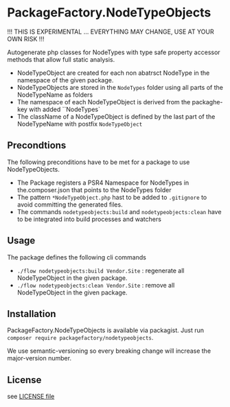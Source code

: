 # PackageFactory.NodeTypeObjects

!!! THIS IS EXPERIMENTAL ... EVERYTHING MAY CHANGE, USE AT YOUR OWN RISK !!!

Autogenerate php classes for NodeTypes with type safe property accessor methods that allow full static analysis. 

- NodeTypeObject are created for each non abatrsct NodeType in the namespace of the given package.
- NodeTypeObjects are stored in the `NodeTypes` folder using all parts of the NodeTypeName as folders   
- The namespace of each NodeTypeObject is derived from the packaghe-key with added ``NodeTypes`
- The className of a NodeTypeObject is defined by the last part of the NodeTypeName with postfix `NodeTypeObject`

## Precondtions

The following preconditions have to be met for a package to use NodeTypeObjects.

- The Package registers a PSR4 Namespace for NodeTypes in the.composer.json that points to the NodeTypes folder
- The pattern `*NodeTypeObject.php` hast to be added to `.gitignore` to avoid committing the generated files.
- The commands `nodetypeobjects:build` and `nodetypeobjects:clean` have to be integrated into build processes and watchers

## Usage 

The package defines the following cli commands

- `./flow nodetypeobjects:build Vendor.Site` : regenerate all NodeTypeObject in the given package.
- `./flow nodetypeobjects:clean Vendor.Site` : remove all NodeTypeObject in the given package. 

## Installation

PackageFactory.NodeTypeObjects is available via packagist. Just run `composer require packagefactory/nodetypeobjects`.

We use semantic-versioning so every breaking change will increase the major-version number.

## License

see [LICENSE file](LICENSE)
